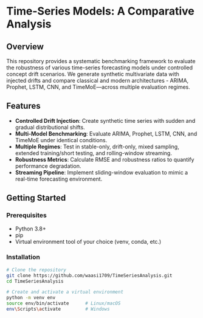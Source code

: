 # Time-Series Models: A Comparative Analysis

## Overview
This repository provides a systematic benchmarking framework to evaluate the robustness of various time-series forecasting models under controlled concept drift scenarios. We generate synthetic multivariate data with injected drifts and compare classical and modern architectures - ARIMA, Prophet, LSTM, CNN, and TimeMoE—across multiple evaluation regimes.


## Features
- **Controlled Drift Injection**: Create synthetic time series with sudden and gradual distributional shifts.  
- **Multi-Model Benchmarking**: Evaluate ARIMA, Prophet, LSTM, CNN, and TimeMoE under identical conditions.  
- **Multiple Regimes**: Test in stable-only, drift-only, mixed sampling, extended training/short testing, and rolling-window streaming.  
- **Robustness Metrics**: Calculate RMSE and robustness ratios to quantify performance degradation.  
- **Streaming Pipeline**: Implement sliding-window evaluation to mimic a real-time forecasting environment.

## Getting Started

### Prerequisites
- Python 3.8+  
- pip  
- Virtual environment tool of your choice (venv, conda, etc.)

### Installation
```bash
# Clone the repository
git clone https://github.com/waasi1709/TimeSeriesAnalysis.git
cd TimeSeriesAnalysis

# Create and activate a virtual environment
python -m venv env
source env/bin/activate      # Linux/macOS
env\Scripts\activate         # Windows
